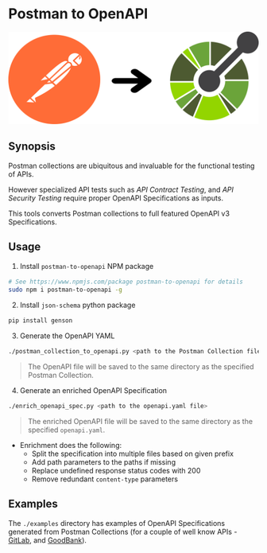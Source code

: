 # Postman to OpenAPI
![Postman-to-OpenAPI](./assets/postman-to-openapi.svg)

## Synopsis
Postman collections are ubiquitous and invaluable for the functional testing of APIs. 

However specialized API tests such as *API Contract Testing*, and *API Security Testing* require proper OpenAPI Specifications as inputs.

This tools converts Postman collections to full featured OpenAPI v3 Specifications.

## Usage

1. Install `postman-to-openapi` NPM package
```bash 
# See https://www.npmjs.com/package postman-to-openapi for details
sudo npm i postman-to-openapi -g
```

2. Install `json-schema` python package
```bash
pip install genson
```

3. Generate the OpenAPI YAML
```bash
./postman_collection_to_openapi.py <path to the Postman Collection file>
```

> The OpenAPI file will be saved to the same directory as the specified Postman Collection.

4. Generate an enriched OpenAPI Specification

```bash
./enrich_openapi_spec.py <path to the openapi.yaml file>
```

> The enriched OpenAPI file will be saved to the same directory as the specified `openapi.yaml`.

- Enrichment does the following:
   - Split the specification into multiple files based on given prefix
   - Add path parameters to the paths if missing
   - Replace undefined response status codes with 200
   - Remove redundant `content-type` parameters


## Examples

The `./examples` directory has examples of OpenAPI Specifications generated from Postman Collections (for a couple of well know APIs  - [GitLab](https://about.gitlab.com/), and [GoodBank](https://www.postman.com/studentconnects/workspace/learning-apis/documentation/4368270-0efa0ab1-a280-488d-900f-28d724f12635)).